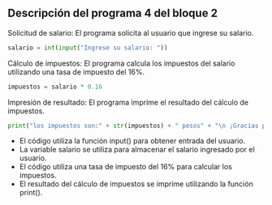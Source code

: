 ## Descripción del programa 4 del bloque 2
Solicitud de salario: El programa solicita al usuario que ingrese su salario.
```python
salario = int(input("Ingrese su salario: "))
``` 
Cálculo de impuestos: El programa calcula los impuestos del salario utilizando una tasa de impuesto del 16%.
```python
impuestos = salario * 0.16
```

 Impresión de resultado: El programa imprime el resultado del cálculo de impuestos.
``` python
print("los impuestos son:" + str(impuestos) + " pesos" + "\n ¡Gracias por usar nuestro sistema!")
```



- El código utiliza la función input() para obtener entrada del usuario.
- La variable salario se utiliza para almacenar el salario ingresado por el usuario.
- El código utiliza una tasa de impuesto del 16% para calcular los impuestos.
- El resultado del cálculo de impuestos se imprime utilizando la función print().
